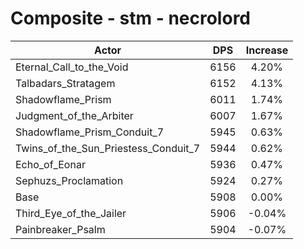 # Composite - stm - necrolord
| Actor | DPS | Increase |
|---|:---:|:---:|
|Eternal_Call_to_the_Void|6156|4.20%|
|Talbadars_Stratagem|6152|4.13%|
|Shadowflame_Prism|6011|1.74%|
|Judgment_of_the_Arbiter|6007|1.67%|
|Shadowflame_Prism_Conduit_7|5945|0.63%|
|Twins_of_the_Sun_Priestess_Conduit_7|5944|0.62%|
|Echo_of_Eonar|5936|0.47%|
|Sephuzs_Proclamation|5924|0.27%|
|Base|5908|0.00%|
|Third_Eye_of_the_Jailer|5906|-0.04%|
|Painbreaker_Psalm|5904|-0.07%|
